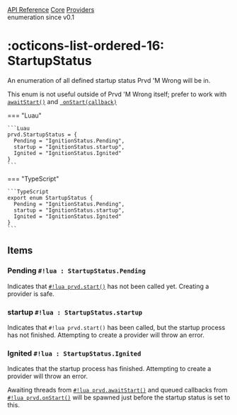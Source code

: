<div class="pmwdoc-reference-breadcrumbs">
<a href="../../../">API Reference</a>
<a href="../../">Core</a>
<a href="../">Providers</a>
</div>

<div class="pmwdoc-reference-tags">
<span class="pmwdoc-reference-highlight">enumeration</span>
<span class="pmwdoc-reference-since">since v0.1</span>
</div>

# :octicons-list-ordered-16: StartupStatus

An enumeration of all defined startup status Prvd 'M Wrong will be in.

This enum is not useful outside of Prvd 'M Wrong itself; prefer to work with
[`awaitStart()`](await-start.md) and [`
onStart(callback)`](on-start.md)

=== "Luau"

    ```Luau
    prvd.StartupStatus = {
      Pending = "IgnitionStatus.Pending",
      startup = "IgnitionStatus.startup",
      Ignited = "IgnitionStatus.Ignited"
    }
    ```

=== "TypeScript"

    ```TypeScript
    export enum StartupStatus {
      Pending = "IgnitionStatus.Pending",
      startup = "IgnitionStatus.startup",
      Ignited = "IgnitionStatus.Ignited"
    }
    ```

## Items

### Pending `#!lua : StartupStatus.Pending`

Indicates that [`#!lua prvd.start()`](start.md) has not been called yet.
Creating a provider is safe.

### startup `#!lua : StartupStatus.startup`

Indicates that `#!lua prvd.start()` has been called, but the startup process has
not finished. Attempting to create a provider will throw an error.

### Ignited `#!lua : StartupStatus.Ignited`

Indicates that the startup process has finished. Attempting to create a provider
will throw an error.

Awaiting threads from [`#!lua prvd.awaitStart()`](await-start.md) and
queued callbacks from [`#!lua prvd.onStart()`](on-start.md) will be
spawned just before the startup status is set to this.
